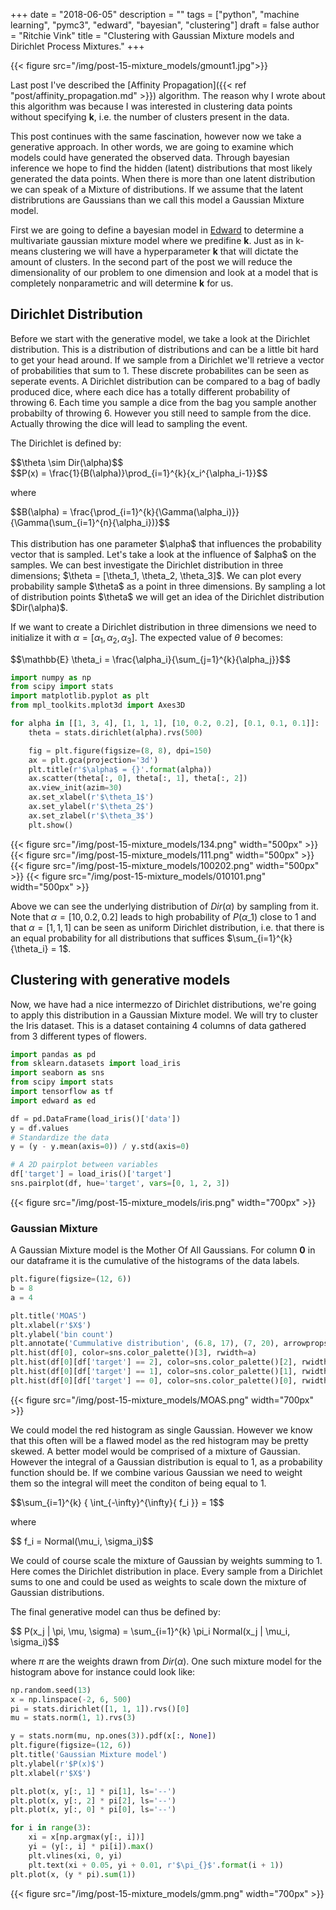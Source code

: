 +++
date = "2018-06-05"
description = ""
tags = ["python", "machine learning", "pymc3", "edward", "bayesian", "clustering"]
draft = false
author = "Ritchie Vink"
title = "Clustering with Gaussian Mixture models and Dirichlet Process Mixtures."
+++

{{< figure src="/img/post-15-mixture_models/gmount1.jpg">}}

Last post I've described the [Affinity Propagation]({{< ref "post/affinity_propagation.md" >}}) algorithm. The reason why I wrote about this algorithm was because I was interested in clustering data points without specifying **k**, i.e. the number of clusters present in the data. 

This post continues with the same fascination, however now we take a generative approach. In other words, we are going to examine which models could have generated the observed data. Through bayesian inference we hope to find the hidden (latent) distributions that most likely generated the data points. When there is more than one latent distribution we can speak of a Mixture of distributions. If we assume that the latent distribrutions are Gaussians than we call this model a Gaussian Mixture model.

First we are going to define a bayesian model in [Edward](http://edwardlib.org) to determine a multivariate gaussian mixture model where we predifine **k**. Just as in k-means clustering we will have a hyperparameter **k** that will dictate the amount of clusters. In the second part of the post we will reduce the dimensionality of our problem to one dimension and look at a model that is completely nonparametric and will determine **k** for us.

## Dirichlet Distribution

Before we start with the generative model, we take a look at the Dirichlet distribution. This is a distribution of distributions and can be a little bit hard to get your head around. If we sample from a Dirichlet we'll retrieve a vector of probabilities that sum to 1. These discrete probabilites can be seen as seperate events. A Dirichlet distribution can be compared to a bag of badly produced dice, where each dice has a totally different probability of throwing 6. Each time you sample a dice from the bag you sample another probabilty of throwing 6. However you still need to sample from the dice. Actually throwing the dice will lead to sampling the event.

The Dirichlet is defined by:

<div class="formula-wrap">
$$\theta \sim Dir(\alpha)$$
</div>

<div class="formula-wrap">
$$P(x) = \frac{1}{B(\alpha)}\prod_{i=1}^{k}{x_i^{\alpha_i-1}}$$
</div>

where 

<div class="formula-wrap">
$$B(\alpha) = \frac{\prod_{i=1}^{k}{\Gamma(\alpha_i)}}{\Gamma(\sum_{i=1}^{n}{\alpha_i})}$$
</div>

<br>
This distribution has one parameter $\alpha$ that influences the probability vector that is sampled. Let's take a look at the influence of $alpha$ on the samples. We can best investigate the Dirichlet distribution in three dimensions; $\theta = [\theta_1, \theta_2, \theta_3]$. We can plot every probability sample $\theta$ as a point in three dimensions. By sampling a lot of distribution points $\theta$ we will get an idea of the Dirichlet distribution $Dir(\alpha)$. 

If we want to create a Dirichlet distribution in three dimensions we need to initialize it with $\alpha = [\alpha_1, \alpha_2, \alpha_3]$. The expected value of $\theta$ becomes:

<div class="formula-wrap">
$$\mathbb{E} \theta_i = \frac{\alpha_i}{\sum_{j=1}^{k}{\alpha_j}}$$
</div>

```python
import numpy as np
from scipy import stats
import matplotlib.pyplot as plt
from mpl_toolkits.mplot3d import Axes3D

for alpha in [[1, 3, 4], [1, 1, 1], [10, 0.2, 0.2], [0.1, 0.1, 0.1]]:
    theta = stats.dirichlet(alpha).rvs(500)

    fig = plt.figure(figsize=(8, 8), dpi=150)
    ax = plt.gca(projection='3d')
    plt.title(r'$\alpha$ = {}'.format(alpha))
    ax.scatter(theta[:, 0], theta[:, 1], theta[:, 2])
    ax.view_init(azim=30)
    ax.set_xlabel(r'$\theta_1$')
    ax.set_ylabel(r'$\theta_2$')
    ax.set_zlabel(r'$\theta_3$')
    plt.show()
```

{{< figure src="/img/post-15-mixture_models/134.png" width="500px" >}}
{{< figure src="/img/post-15-mixture_models/111.png" width="500px" >}}
{{< figure src="/img/post-15-mixture_models/100202.png" width="500px" >}}
{{< figure src="/img/post-15-mixture_models/010101.png" width="500px" >}}

Above we can see the underlying distribution of $Dir(\alpha)$ by sampling from it. Note that $\alpha = [10, 0.2, 0.2]$ leads to high probability of <span>$P(\alpha\_1)$ close to 1 and that $\alpha = [1, 1, 1]$ can be seen as uniform Dirichlet distribution, i.e. that there is an equal probability for all distributions that suffices $\sum_{i=1}^{k}{\theta_i} = 1$.


## Clustering with generative models
Now, we have had a nice intermezzo of Dirichlet distributions, we're going to apply this distribution in a Gaussian Mixture model. We will try to cluster the Iris dataset. This is a dataset containing 4 columns of data gathered from 3 different types of flowers.

```python
import pandas as pd
from sklearn.datasets import load_iris
import seaborn as sns
from scipy import stats
import tensorflow as tf
import edward as ed

df = pd.DataFrame(load_iris()['data'])
y = df.values
# Standardize the data
y = (y - y.mean(axis=0)) / y.std(axis=0)

# A 2D pairplot between variables
df['target'] = load_iris()['target']
sns.pairplot(df, hue='target', vars=[0, 1, 2, 3])
```

{{< figure src="/img/post-15-mixture_models/iris.png" width="700px" >}}

### Gaussian Mixture

A Gaussian Mixture model is the Mother Of All Gaussians. For column **0** in our dataframe it is the cumulative of the histograms of the data labels.

```python
plt.figure(figsize=(12, 6))
b = 8
a = 4

plt.title('MOAS')
plt.xlabel(r'$X$')
plt.ylabel('bin count')
plt.annotate('Cummulative distribution', (6.8, 17), (7, 20), arrowprops=dict(facecolor='black', shrink=0.05))
plt.hist(df[0], color=sns.color_palette()[3], rwidth=a)
plt.hist(df[0][df['target'] == 2], color=sns.color_palette()[2], rwidth=a)
plt.hist(df[0][df['target'] == 1], color=sns.color_palette()[1], rwidth=a)
plt.hist(df[0][df['target'] == 0], color=sns.color_palette()[0], rwidth=a)
```

{{< figure src="/img/post-15-mixture_models/MOAS.png" width="700px" >}}

We could model the red histogram as single Gaussian. However we know that this often will be a flawed model as the red histogram may be pretty skewed. A better model would be comprised of a mixture of Gaussian. However the integral of a Gaussian distribution is equal to 1, as a probability function should be. If we combine various Gaussian we need to weight them so the integral will meet the conditon of being equal to 1.

<div class="formula-wrap">
$$\sum_{i=1}^{k} { \int_{-\infty}^{\infty}{ f_i }} = 1$$
</div>

where 

<div class="formula-wrap">
$$ f_i = Normal(\mu_i, \sigma_i)$$
</div>

We could of course scale the mixture of Gaussian by weights summing to 1. Here comes the Dirichlet distribution in place. Every sample from a Dirichlet sums to one and could be used as weights to scale down the mixture of Gaussian distributions.

The final generative model can thus be defined by:

<div class="formula-wrap">
$$ P(x_j | \pi, \mu, \sigma) = \sum_{i=1}^{k} \pi_i Normal(x_j | \mu_i, \sigma_i)$$
</div>

where $\pi$ are the weights drawn from $Dir(\alpha)$. One such mixture model for the histogram above for instance could look like:

```python
np.random.seed(13)
x = np.linspace(-2, 6, 500)
pi = stats.dirichlet([1, 1, 1]).rvs()[0]
mu = stats.norm(1, 1).rvs(3)

y = stats.norm(mu, np.ones(3)).pdf(x[:, None])
plt.figure(figsize=(12, 6))
plt.title('Gaussian Mixture model')
plt.ylabel(r'$P(x)$')
plt.xlabel(r'$X$')

plt.plot(x, y[:, 1] * pi[1], ls='--')
plt.plot(x, y[:, 2] * pi[2], ls='--')
plt.plot(x, y[:, 0] * pi[0], ls='--')

for i in range(3):
    xi = x[np.argmax(y[:, i])]
    yi = (y[:, i] * pi[i]).max()
    plt.vlines(xi, 0, yi)
    plt.text(xi + 0.05, yi + 0.01, r'$\pi_{}$'.format(i + 1))
plt.plot(x, (y * pi).sum(1))

```

{{< figure src="/img/post-15-mixture_models/gmm.png" width="700px" >}}

<script type="text/x-mathjax-config">
MathJax.Hub.Config({
  tex2jax: {inlineMath: [['$','$'], ['\\(','\\)']]}
  });
  </script>

<script type="text/javascript" async
  src="https://cdnjs.cloudflare.com/ajax/libs/mathjax/2.7.1/MathJax.js?config=TeX-MML-AM_CHTML">
</script>

<head>

<style>

.formula-wrap {
overflow-x: scroll;
}

</style>

</head>
